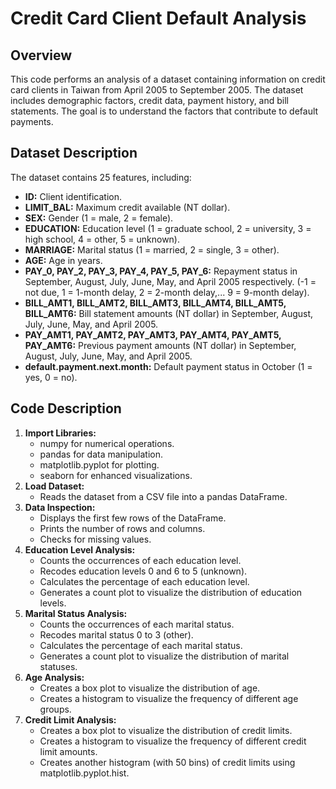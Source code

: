 # Credit Card Client Default Analysis

## Overview

This code performs an analysis of a dataset containing information on credit card clients in Taiwan from April 2005 to September 2005. The dataset includes demographic factors, credit data, payment history, and bill statements. The goal is to understand the factors that contribute to default payments.

## Dataset Description

The dataset contains 25 features, including:

- **ID:** Client identification.
- **LIMIT_BAL:** Maximum credit available (NT dollar).
- **SEX:** Gender (1 = male, 2 = female).
- **EDUCATION:** Education level (1 = graduate school, 2 = university, 3 = high school, 4 = other, 5 = unknown).
- **MARRIAGE:** Marital status (1 = married, 2 = single, 3 = other).
- **AGE:** Age in years.
- **PAY_0, PAY_2, PAY_3, PAY_4, PAY_5, PAY_6:** Repayment status in September, August, July, June, May, and April 2005 respectively. (-1 = not due, 1 = 1-month delay, 2 = 2-month delay,... 9 = 9-month delay).
- **BILL_AMT1, BILL_AMT2, BILL_AMT3, BILL_AMT4, BILL_AMT5, BILL_AMT6:** Bill statement amounts (NT dollar) in September, August, July, June, May, and April 2005.
- **PAY_AMT1, PAY_AMT2, PAY_AMT3, PAY_AMT4, PAY_AMT5, PAY_AMT6:** Previous payment amounts (NT dollar) in September, August, July, June, May, and April 2005.
- **default.payment.next.month:** Default payment status in October (1 = yes, 0 = no).

## Code Description

1. **Import Libraries:**
    - numpy for numerical operations.
    - pandas for data manipulation.
    - matplotlib.pyplot for plotting.
    - seaborn for enhanced visualizations.
2. **Load Dataset:**
    - Reads the dataset from a CSV file into a pandas DataFrame.
3. **Data Inspection:**
    - Displays the first few rows of the DataFrame.
    - Prints the number of rows and columns.
    - Checks for missing values.
4. **Education Level Analysis:**
    - Counts the occurrences of each education level.
    - Recodes education levels 0 and 6 to 5 (unknown).
    - Calculates the percentage of each education level.
    - Generates a count plot to visualize the distribution of education levels.
5. **Marital Status Analysis:**
    - Counts the occurrences of each marital status.
    - Recodes marital status 0 to 3 (other).
    - Calculates the percentage of each marital status.
    - Generates a count plot to visualize the distribution of marital statuses.
6. **Age Analysis:**
    - Creates a box plot to visualize the distribution of age.
    - Creates a histogram to visualize the frequency of different age groups.
7. **Credit Limit Analysis:**
    - Creates a box plot to visualize the distribution of credit limits.
    - Creates a histogram to visualize the frequency of different credit limit amounts.
    - Creates another histogram (with 50 bins) of credit limits using matplotlib.pyplot.hist.

